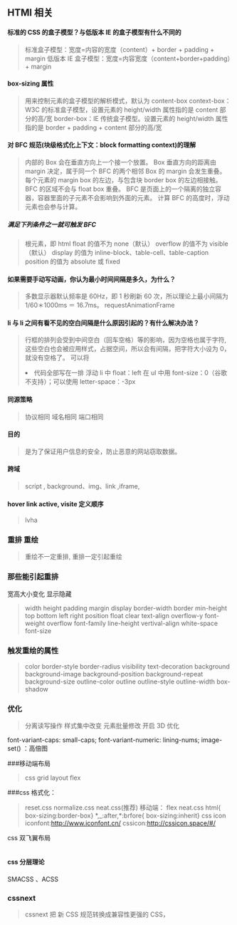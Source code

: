 ## HTMl 相关

#### 标准的 CSS 的盒子模型？与低版本 IE 的盒子模型有什么不同的

> 标准盒子模型：宽度=内容的宽度（content）+ border + padding + margin
> 低版本 IE 盒子模型：宽度=内容宽度（content+border+padding）+ margin

#### box-sizing 属性

> 用来控制元素的盒子模型的解析模式，默认为 content-box
> context-box：W3C 的标准盒子模型，设置元素的 height/width 属性指的是 content 部分的高/宽
> border-box：IE 传统盒子模型。设置元素的 height/width 属性指的是 border + padding + content 部分的高/宽

#### 对 BFC 规范(块级格式化上下文：block formatting context)的理解

> 内部的 Box 会在垂直方向上一个接一个放置。
> Box 垂直方向的距离由 margin 决定，属于同一个 BFC 的两个相邻 Box 的 margin 会发生重叠。
> 每个元素的 margin box 的左边，与包含块 border box 的左边相接触。
> BFC 的区域不会与 float box 重叠。
> BFC 是页面上的一个隔离的独立容器，容器里面的子元素不会影响到外面的元素。
> 计算 BFC 的高度时，浮动元素也会参与计算。

##### 满足下列条件之一就可触发 BFC

> 根元素，即 html
> float 的值不为 none（默认）
> overflow 的值不为 visible（默认）
> display 的值为 inline-block、table-cell、table-caption
> position 的值为 absolute 或 fixed

#### 如果需要手动写动画，你认为最小时间间隔是多久，为什么？

> 多数显示器默认频率是 60Hz，即 1 秒刷新 60 次，所以理论上最小间隔为 1/60＊1000ms ＝ 16.7ms。
> requestAnimationFrame

#### li 与 li 之间有看不见的空白间隔是什么原因引起的？有什么解决办法？

> 行框的排列会受到中间空白（回车空格）等的影响，因为空格也属于字符,这些空白也会被应用样式，占据空间，所以会有间隔，把字符大小设为 0，就没有空格了。
> 可以将<li>代码全部写在一排
> 浮动 li 中 float：left
> 在 ul 中用 font-size：0（谷歌不支持）；可以使用 letter-space：-3px

#### 同源策略

> 协议相同
> 域名相同
> 端口相同

#### 目的

> 是为了保证用户信息的安全，防止恶意的网站窃取数据。

#### 跨域

> script , background、img、link ,iframe,

#### hover link active, visite 定义顺序

> lvha

### 重排 重绘

> 重绘不一定重排, 重排一定引起重绘

### 那些能引起重排

宽高大小变化 显示隐藏

> width
> height
> padding
> margin
> display
> border-width
> border
> min-height
> top
> bottom
> left
> right
> position
> float
> clear
> text-align
> overflow-y
> font-weight
> overflow
> font-family
> line-height
> vertival-align
> white-space
> font-size

### 触发重绘的属性

> color
> border-style
> border-radius
> visibility
> text-decoration
> background
> background-image
> background-position
> background-repeat
> background-size
> outline-color
> outline
> outline-style
> outline-width
> box-shadow

### 优化

> 分离读写操作
> 样式集中改变
> 元素批量修改
> 开启 3D 优化

font-variant-caps: small-caps;
font-variant-numeric: lining-nums;
image-set() ：高倍图

###移动端布局

> css grid layout flex

###css 格式化：

> reset.css normalize.css neat.css(推荐)
> 移动端：
> flex
> neat.css
> html{ box-sizing:border-box}
> \*,\_:after,\*:brfore{ box-sizing:inherit}
> css icon  
>  iconfont:http://www.iconfont.cn/
> cssicon:http://cssicon.space/#/

css 双飞翼布局

```javascript
```

#### css 分层理论

SMACSS 、ACSS

### cssnext

> cssnext 把 新 CSS 规范转换成兼容性更强的 CSS，
